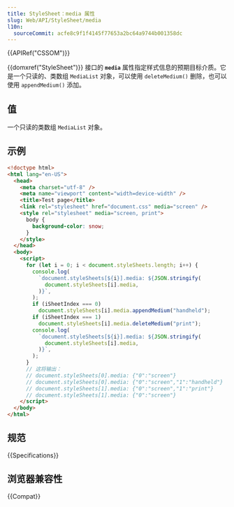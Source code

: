```yaml
---
title: StyleSheet：media 属性
slug: Web/API/StyleSheet/media
l10n:
  sourceCommit: acfe8c9f1f4145f77653a2bc64a9744b001358dc
---
```


{{APIRef("CSSOM")}}

{{domxref("StyleSheet")}} 接口的 **`media`** 属性指定样式信息的预期目标介质。它是一个只读的、类数组 `MediaList` 对象，可以使用 `deleteMedium()` 删除，也可以使用 `appendMedium()` 添加。

## 值

一个只读的类数组 `MediaList` 对象。

## 示例

```html
<!doctype html>
<html lang="en-US">
  <head>
    <meta charset="utf-8" />
    <meta name="viewport" content="width=device-width" />
    <title>Test page</title>
    <link rel="stylesheet" href="document.css" media="screen" />
    <style rel="stylesheet" media="screen, print">
      body {
        background-color: snow;
      }
    </style>
  </head>
  <body>
    <script>
      for (let i = 0; i < document.styleSheets.length; i++) {
        console.log(
          `document.styleSheets[${i}].media: ${JSON.stringify(
            document.styleSheets[i].media,
          )}`,
        );
        if (iSheetIndex === 0)
          document.styleSheets[i].media.appendMedium("handheld");
        if (iSheetIndex === 1)
          document.styleSheets[i].media.deleteMedium("print");
        console.log(
          `document.styleSheets[${i}].media: ${JSON.stringify(
            document.styleSheets[i].media,
          )}`,
        );
      }
      // 这将输出：
      // document.styleSheets[0].media: {"0":"screen"}
      // document.styleSheets[0].media: {"0":"screen","1":"handheld"}
      // document.styleSheets[1].media: {"0":"screen","1":"print"}
      // document.styleSheets[1].media: {"0":"screen"}
    </script>
  </body>
</html>
```

## 规范

{{Specifications}}

## 浏览器兼容性

{{Compat}}
